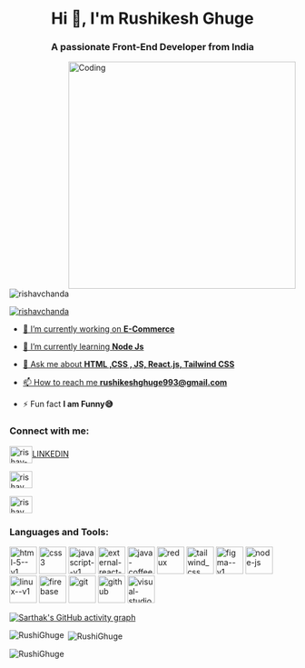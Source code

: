
<h1 align="center">Hi 👋, I'm Rushikesh Ghuge</h1>
<h3 align="center">A passionate Front-End Developer from India</h3>
<img align="right" alt="Coding" width="400" src="https://cdn.dribbble.com/users/1162077/screenshots/3848914/programmer.gif">


<p align="left"> <img src="https://komarev.com/ghpvc/?username=rishavchanda&label=Profile%20views&color=0e75b6&style=flat" alt="rishavchanda" /> </p>

<p align="left"> <a href="https://twitter.com/rishavchanda" target="blank"><img src="https://img.shields.io/twitter/follow/rishavchanda?logo=twitter&style=for-the-badge" alt="rishavchanda"  </p>

- 🔭 I’m currently working on **E-Commerce**

- 🌱 I’m currently learning **Node Js**

- 💬 Ask me about **HTML ,CSS , JS, React.js, Tailwind CSS**

- 📫 How to reach me **rushikeshghuge993@gmail.com**

- ⚡ Fun fact **I am Funny😅**

<h3 align="left">Connect with me:</h3>
<p align="left">

<a href="www.linkedin.com/in/rushikeshghuge" target="blank"><img align="center" src="https://raw.githubusercontent.com/rahuldkjain/github-profile-readme-generator/master/src/images/icons/Social/linked-in-alt.svg" alt="rishav-chanda-b89a791b3" height="30" width="40" />LINKEDIN</a>

<a href="#" target="blank"><img align="center" src="https://raw.githubusercontent.com/rahuldkjain/github-profile-readme-generator/master/src/images/icons/Social/instagram.svg" alt="rishav_chanda" height="30" width="40" /></a>

<a href="#" target="blank"><img align="center" src="https://raw.githubusercontent.com/rahuldkjain/github-profile-readme-generator/master/src/images/icons/Social/youtube.svg" alt="rishav chanda" height="30" width="40" /></a>

</p>

<h3 align="left">Languages and Tools:</h3>
<p align="left">
    <img width="48" height="48" src="https://img.icons8.com/color/48/html-5--v1.png" alt="html-5--v1" />
            <img width="48" height="48" src="https://img.icons8.com/color/48/css3.png" alt="css3"/>
            <img width="48" height="48" src="https://img.icons8.com/color/48/javascript--v1.png" alt="javascript--v1"/>
            <img width="48" height="48" src="https://img.icons8.com/external-tal-revivo-color-tal-revivo/48/external-react-a-javascript-library-for-building-user-interfaces-logo-color-tal-revivo.png" alt="external-react-a-javascript-library-for-building-user-interfaces-logo-color-tal-revivo"/>
            <img width="48" height="48" src="https://img.icons8.com/color/48/java-coffee-cup-logo--v1.png" alt="java-coffee-cup-logo--v1"/>
            <img width="48" height="48" src="https://img.icons8.com/color/48/redux.png" alt="redux"/>
            <img width="48" height="48" src="https://img.icons8.com/color/48/tailwind_css.png" alt="tailwind_css"/>
            <img width="48" height="48" src="https://img.icons8.com/color/48/figma--v1.png" alt="figma--v1"/>
            <img width="48" height="48" src="https://img.icons8.com/fluency/48/node-js.png" alt="node-js"/>
            <img width="48" height="48" src="https://img.icons8.com/color/48/linux--v1.png" alt="linux--v1"/>
            <img width="48" height="48" src="https://img.icons8.com/color/48/firebase.png" alt="firebase"/>
            <img width="48" height="48" src="https://img.icons8.com/color/48/git.png" alt="git"/>
            <img width="48" height="48" src="https://img.icons8.com/fluency/48/github.png" alt="github"/>
            <img width="48" height="48" src="https://img.icons8.com/color/48/visual-studio-code-2019.png" alt="visual-studio-code-2019"/>
</p>

[![Sarthak's GitHub activity graph](https://activity-graph.herokuapp.com/graph?username=RushiGhuge&&theme=xcode)](https://github.com/RushiGhuge)

<p><img align="left" src="https://github-readme-stats.vercel.app/api/top-langs?username=RushiGhuge&show_icons=true&locale=en&layout=compact&theme=tokyonight" alt="RushiGhuge" /></p>

<p>&nbsp;<img align="center" src="https://github-readme-stats.vercel.app/api?username=RushiGhuge&show_icons=true&locale=en&theme=tokyonight" alt="RushiGhuge" /></p>

<p><img align="center" src="https://github-readme-streak-stats.herokuapp.com/?user=RushiGhuge&&theme=tokyonight" alt="RushiGhuge" /></p>
